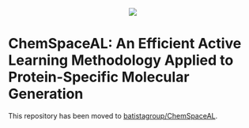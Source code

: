 <p align="center">
  <img src="https://github.com/gregory-kyro/ChemSpaceAL/assets/98780179/79f0f8cf-6f0a-45cf-85b2-854f6c8ff7d5">
</p>

# ChemSpaceAL: An Efficient Active Learning Methodology Applied to Protein-Specific Molecular Generation

This repository has been moved to [batistagroup/ChemSpaceAL](https://github.com/batistagroup/ChemSpaceAL).
